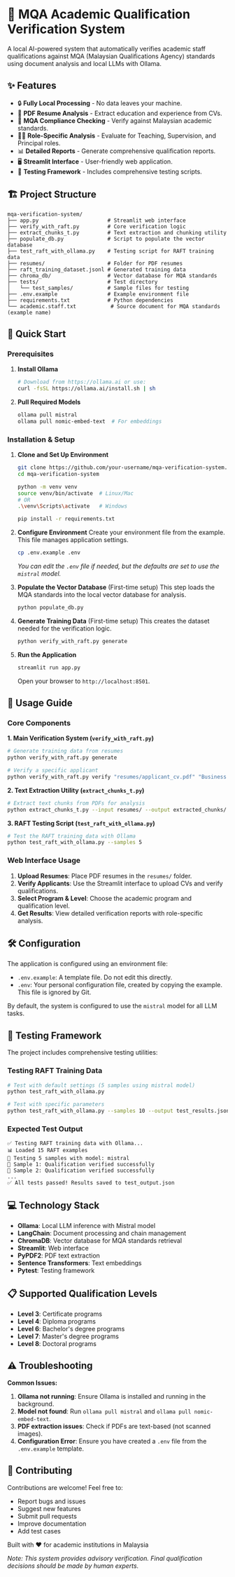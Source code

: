 # 📑 MQA Academic Qualification Verification System

A local AI-powered system that automatically verifies academic staff qualifications against MQA (Malaysian Qualifications Agency) standards using document analysis and local LLMs with Ollama.

## ✨ Features

  - 🔒 **Fully Local Processing** - No data leaves your machine.
  - 📄 **PDF Resume Analysis** - Extract education and experience from CVs.
  - 🎯 **MQA Compliance Checking** - Verify against Malaysian academic standards.
  - 👨‍🏫 **Role-Specific Analysis** - Evaluate for Teaching, Supervision, and Principal roles.
  - 📊 **Detailed Reports** - Generate comprehensive qualification reports.
  - 🖥️ **Streamlit Interface** - User-friendly web application.
  - 🧪 **Testing Framework** - Includes comprehensive testing scripts.

## 🏗️ Project Structure

```
mqa-verification-system/
├── app.py                      # Streamlit web interface
├── verify_with_raft.py         # Core verification logic
├── extract_chunks_t.py         # Text extraction and chunking utility
├── populate_db.py              # Script to populate the vector database
├── test_raft_with_ollama.py    # Testing script for RAFT training data
├── resumes/                    # Folder for PDF resumes
├── raft_training_dataset.jsonl # Generated training data
├── chroma_db/                  # Vector database for MQA standards
├── tests/                      # Test directory
│   └── test_samples/           # Sample files for testing
├── .env.example                # Example environment file
├── requirements.txt            # Python dependencies
└── academic.staff.txt           # Source document for MQA standards (example name)
```

## 🚀 Quick Start

### Prerequisites

1.  **Install Ollama**

    ```bash
    # Download from https://ollama.ai or use:
    curl -fsSL https://ollama.ai/install.sh | sh
    ```

2.  **Pull Required Models**

    ```bash
    ollama pull mistral
    ollama pull nomic-embed-text  # For embeddings
    ```

### Installation & Setup

1.  **Clone and Set Up Environment**

    ```bash
    git clone https://github.com/your-username/mqa-verification-system.git
    cd mqa-verification-system

    python -m venv venv
    source venv/bin/activate  # Linux/Mac
    # OR
    .\venv\Scripts\activate   # Windows

    pip install -r requirements.txt
    ```

2.  **Configure Environment**
    Create your environment file from the example. This file manages application settings.

    ```bash
    cp .env.example .env
    ```

    *You can edit the `.env` file if needed, but the defaults are set to use the `mistral` model.*

3.  **Populate the Vector Database** (First-time setup)
    This step loads the MQA standards into the local vector database for analysis.

    ```bash
    python populate_db.py
    ```

4.  **Generate Training Data** (First-time setup)
    This creates the dataset needed for the verification logic.

    ```bash
    python verify_with_raft.py generate
    ```

5.  **Run the Application**

    ```bash
    streamlit run app.py
    ```

    Open your browser to `http://localhost:8501`.

## 📖 Usage Guide

### Core Components

**1. Main Verification System (`verify_with_raft.py`)**

```bash
# Generate training data from resumes
python verify_with_raft.py generate

# Verify a specific applicant
python verify_with_raft.py verify "resumes/applicant_cv.pdf" "Business Studies" 7
```

**2. Text Extraction Utility (`extract_chunks_t.py`)**

```bash
# Extract text chunks from PDFs for analysis
python extract_chunks_t.py --input resumes/ --output extracted_chunks/
```

**3. RAFT Testing Script (`test_raft_with_ollama.py`)**

```bash
# Test the RAFT training data with Ollama
python test_raft_with_ollama.py --samples 5
```

### Web Interface Usage

1.  **Upload Resumes**: Place PDF resumes in the `resumes/` folder.
2.  **Verify Applicants**: Use the Streamlit interface to upload CVs and verify qualifications.
3.  **Select Program & Level**: Choose the academic program and qualification level.
4.  **Get Results**: View detailed verification reports with role-specific analysis.

## 🛠️ Configuration

The application is configured using an environment file:

  - `.env.example`: A template file. Do not edit this directly.
  - `.env`: Your personal configuration file, created by copying the example. This file is ignored by Git.

By default, the system is configured to use the `mistral` model for all LLM tasks.

## 🧪 Testing Framework

The project includes comprehensive testing utilities:

### Testing RAFT Training Data

```bash
# Test with default settings (5 samples using mistral model)
python test_raft_with_ollama.py

# Test with specific parameters
python test_raft_with_ollama.py --samples 10 --output test_results.json
```

### Expected Test Output

```
✅ Testing RAFT training data with Ollama...
📊 Loaded 15 RAFT examples
🧪 Testing 5 samples with model: mistral
📝 Sample 1: Qualification verified successfully
📝 Sample 2: Qualification verified successfully
...
✅ All tests passed! Results saved to test_output.json
```

## 💻 Technology Stack

  - **Ollama**: Local LLM inference with Mistral model
  - **LangChain**: Document processing and chain management
  - **ChromaDB**: Vector database for MQA standards retrieval
  - **Streamlit**: Web interface
  - **PyPDF2**: PDF text extraction
  - **Sentence Transformers**: Text embeddings
  - **Pytest**: Testing framework

## 📋 Supported Qualification Levels

  - **Level 3**: Certificate programs
  - **Level 4**: Diploma programs
  - **Level 6**: Bachelor's degree programs
  - **Level 7**: Master's degree programs
  - **Level 8**: Doctoral programs

## ⚠️ Troubleshooting

**Common Issues:**

1.  **Ollama not running**: Ensure Ollama is installed and running in the background.
2.  **Model not found**: Run `ollama pull mistral` and `ollama pull nomic-embed-text`.
3.  **PDF extraction issues**: Check if PDFs are text-based (not scanned images).
4.  **Configuration Error**: Ensure you have created a `.env` file from the `.env.example` template.

## 🤝 Contributing

Contributions are welcome\! Feel free to:

  - Report bugs and issues
  - Suggest new features
  - Submit pull requests
  - Improve documentation
  - Add test cases

Built with ❤️ for academic institutions in Malaysia

*Note: This system provides advisory verification. Final qualification decisions should be made by human experts.*
